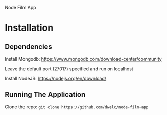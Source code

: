 Node Film App

# Installation

## Dependencies
Install Mongodb:
https://www.mongodb.com/download-center/community

Leave the default port (27017) specified and run on localhost

Install NodeJS:
https://nodejs.org/en/download/

## Running The Application

Clone the repo:
`git clone https://github.com/dwelc/node-film-app`


